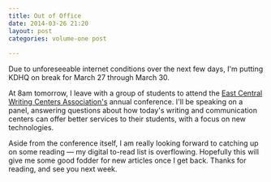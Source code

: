 ```yaml
---
title: Out of Office
date: 2014-03-26 21:20
layout: post
categories: volume-one post
 
---
```



Due to unforeseeable internet conditions over the next few days, I'm putting KDHQ on break for March 27 through March 30. 

At 8am tomorrow, I leave with a group of students to attend the [East Central Writing Centers Association's](http://ecwca.org/) annual conference. I'll be speaking on a panel, answering questions about how today's writing and communication centers can offer better services to their students, with a focus on new technologies. 

Aside from the conference itself, I am really looking forward to catching up on some reading &mdash; my digital to-read list is overflowing. Hopefully this will give me some good fodder for new articles once I get back. Thanks for reading, and see you next week. 
